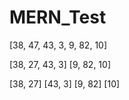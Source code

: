 # MERN_Test

[38, 47, 43, 3, 9, 82, 10]


[38, 27, 43, 3] [9, 82, 10]


[38, 27] [43, 3] [9, 82] [10]
